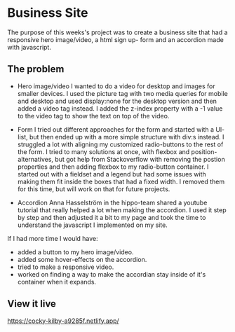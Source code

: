 # Business Site
The purpose of this weeks's project was to create a business site that had a responsive hero image/video, a html sign up- form and an accordion made with javascript. 

## The problem
- Hero image/video
I wanted to do a video for desktop and images for smaller devices. I used the picture tag with two media queries for mobile and desktop and used display:none for the desktop version and then added a video tag instead. I added the z-index property with a -1 value to the video tag to show the text on top of the video.

- Form
I tried out different approaches for the form and started with a Ul-list, but then ended up with a more simple structure with div:s instead. I struggled a lot with aligning my customized radio-buttons to the rest of the form. I tried to many solutions at once, with flexbox and position-alternatives, but got help from Stackoverflow with removing the postion properties and then adding flexbox to my radio-button container.
I started out with a fieldset and a legend but had some issues with making them fit inside the boxes that had a fixed width. I removed them for this time, but will work on that for future projects. 

- Accordion
Anna Hasselström in the hippo-team shared a youtube tutorial that really helped a lot when making the accordion. I used it step by step and then adjusted it a bit to my page and took the time to understand the javascript I implemented on my site.

If I had more time I would have:

- added a button to my hero image/video.
- added some hover-effects on the accordion.
- tried to make a responsive video.
- worked on finding a way to make the accordian stay inside of it's container when it expands.


## View it live

https://cocky-kilby-a9285f.netlify.app/
